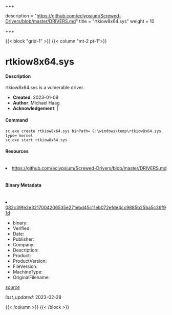 +++

description = "https://github.com/eclypsium/Screwed-Drivers/blob/master/DRIVERS.md"
title = "rtkiow8x64.sys"
weight = 10

+++


{{< block "grid-1" >}}
{{< column "mt-2 pt-1">}}


# rtkiow8x64.sys

#### Description

rtkiow8x64.sys is a vulnerable driver.

- **Created**: 2023-01-09
- **Author**: Michael Haag
- **Acknowledgement**:  | [](https://twitter.com/)

#### Command

```
sc.exe create rtkiow8x64.sys binPath= C:\windows\temp\rtkiow8x64.sys type= kernel
sc.exe start rtkiow8x64.sys
```

#### Resources
<br>


<li><a href=" https://github.com/eclypsium/Screwed-Drivers/blob/master/DRIVERS.md"> https://github.com/eclypsium/Screwed-Drivers/blob/master/DRIVERS.md</a></li>


<br>


#### Binary Metadata
<br>



<li><a href="https://www.virustotal.com/gui/file/082c39fe2e3217004206535e271ebd45c11eb072efde4cc9885b25ba5c39f91d">082c39fe2e3217004206535e271ebd45c11eb072efde4cc9885b25ba5c39f91d</a></li>



- binary: 
- Verified: 
- Date: 
- Publisher: 
- Company: 
- Description: 
- Product: 
- ProductVersion: 
- FileVersion: 
- MachineType: 
- OriginalFilename: 

[*source*](https://github.com/magicsword-io/LOLDrivers/tree/main/yaml/rtkiow8x64.sys.yml)

*last_updated:* 2023-02-28


{{< /column >}}
{{< /block >}}
